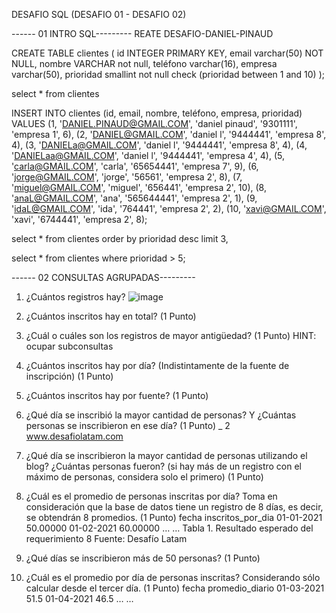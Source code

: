 DESAFIO SQL (DESAFIO 01 - DESAFIO 02)

------ 01 INTRO SQL---------
REATE DESAFIO-DANIEL-PINAUD


CREATE TABLE clientes (
    id INTEGER PRIMARY KEY,
    email varchar(50) NOT NULL,
    nombre VARCHAR not null,
    teléfono varchar(16),
    empresa varchar(50),
    prioridad smallint not null check (prioridad between 1 and 10)
   );

select * from clientes

INSERT INTO clientes (id, email, nombre, teléfono, empresa, prioridad) VALUES
(1, 'DANIEL.PINAUD@GMAIL.COM', 'daniel pinaud', '9301111', 'empresa 1', 6),
(2, 'DANIEL@GMAIL.COM', 'daniel l', '9444441', 'empresa 8', 4),
(3, 'DANIELa@GMAIL.COM', 'daniel l', '9444441', 'empresa 8', 4),
(4, 'DANIELaa@GMAIL.COM', 'daniel l', '9444441', 'empresa 4', 4),
(5, 'carla@GMAIL.COM', 'carla', '65654441', 'empresa 7', 9),
(6, 'jorge@GMAIL.COM', 'jorge', '56561', 'empresa 2', 8),
(7, 'miguel@GMAIL.COM', 'miguel', '656441', 'empresa 2', 10),
(8, 'anaL@GMAIL.COM', 'ana', '565644441', 'empresa 2', 1),
(9, 'idaL@GMAIL.COM', 'ida', '764441', 'empresa 2', 2),
(10, 'xavi@GMAIL.COM', 'xavi', '6744441', 'empresa 2', 8);


select * from clientes order by prioridad desc limit 3,

select * from clientes where prioridad > 5;

------ 02 CONSULTAS AGRUPADAS---------
1. ¿Cuántos registros hay?
![image](https://github.com/user-attachments/assets/a45b9ffb-82e6-4a7b-bd05-a1f147107627)


3. ¿Cuántos inscritos hay en total?
(1 Punto)
4. ¿Cuál o cuáles son los registros de mayor antigüedad?
(1 Punto)
HINT: ocupar subconsultas
5. ¿Cuántos inscritos hay por día? (Indistintamente de la fuente de inscripción)
(1 Punto)
6. ¿Cuántos inscritos hay por fuente?
(1 Punto)
7. ¿Qué día se inscribió la mayor cantidad de personas? Y ¿Cuántas personas se
inscribieron en ese día?
(1 Punto)
_ 2
www.desafiolatam.com
8. ¿Qué día se inscribieron la mayor cantidad de personas utilizando el blog? ¿Cuántas
personas fueron? (si hay más de un registro con el máximo de personas, considera
solo el primero)
(1 Punto)
9. ¿Cuál es el promedio de personas inscritas por día? Toma en consideración que la
base de datos tiene un registro de 8 días, es decir, se obtendrán 8 promedios.
(1 Punto)
fecha inscritos_por_dia
01-01-2021 50.00000
01-02-2021 60.00000
… …
Tabla 1. Resultado esperado del requerimiento 8
Fuente: Desafío Latam
10. ¿Qué días se inscribieron más de 50 personas?
(1 Punto)
11. ¿Cuál es el promedio por día de personas inscritas?
Considerando sólo calcular desde el tercer día.
(1 Punto)
fecha promedio_diario
01-03-2021 51.5
01-04-2021 46.5
… …
